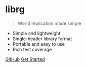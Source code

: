 <!-- _coverpage.md -->

# librg

> World replication made simple

* Simple and lightweight
* Single-header library format
* Portable and easy to use
* Rich test coverage

[GitHub](https://github.com/zpl-c/librg/)
[Get Started](#welcome)
